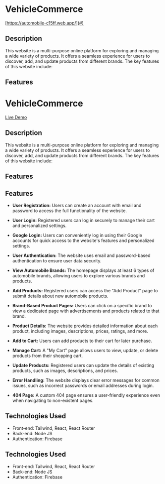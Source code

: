 # VehicleCommerce

[https://automobile-c15ff.web.app/](#) <!-- Add your live URL here -->

## Description

This website is a multi-purpose online platform for exploring and managing a wide variety of products. It offers a seamless experience for users to discover, add, and update products from different brands. The key features of this website include:

## Features

# VehicleCommerce

[Live Demo](#) <!-- Add your live URL here -->

## Description

This website is a multi-purpose online platform for exploring and managing a wide variety of products. It offers a seamless experience for users to discover, add, and update products from different brands. The key features of this website include:

## Features

## Features

- **User Registration:** Users can create an account with email and password to access the full functionality of the website.

- **User Login:** Registered users can log in securely to manage their cart and personalized settings.

- **Google Login:** Users can conveniently log in using their Google accounts for quick access to the website's features and personalized settings.

- **User Authentication:** The website uses email and password-based authentication to ensure user data security.

- **View Automobile Brands:** The homepage displays at least 6 types of automobile brands, allowing users to explore various brands and products.

- **Add Products:** Registered users can access the "Add Product" page to submit details about new automobile products.

- **Brand-Based Product Pages:** Users can click on a specific brand to view a dedicated page with advertisements and products related to that brand.

- **Product Details:** The website provides detailed information about each product, including images, descriptions, prices, ratings, and more.

- **Add to Cart:** Users can add products to their cart for later purchase.

- **Manage Cart:** A "My Cart" page allows users to view, update, or delete products from their shopping cart.

- **Update Products:** Registered users can update the details of existing products, such as images, descriptions, and prices.

- **Error Handling:** The website displays clear error messages for common issues, such as incorrect passwords or email addresses during login.

- **404 Page:** A custom 404 page ensures a user-friendly experience even when navigating to non-existent pages.

## Technologies Used

- Front-end: Tailwind, React, React Router
- Back-end: Node JS
- Authentication: Firebase

## Technologies Used

- Front-end: Tailwind, React, React Router
- Back-end: Node JS
- Authentication: Firebase
